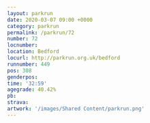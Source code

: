 ```yaml
---
layout: parkrun
date: 2020-03-07 09:00 +0000
category: parkrun
permalink: /parkrun/72
number: 72
locnumber: 
location: Bedford
locurl: http://parkrun.org.uk/bedford
runnumber: 449
pos: 308
genderpos: 
time: '32:59'
agegrade: 40.42%
pb: 
strava: 
artwork: '/images/Shared Content/parkrun.png'
---
```

